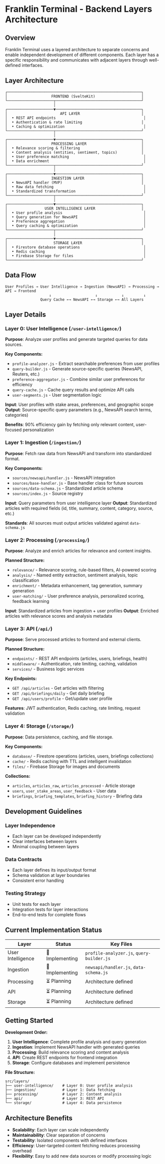 # Franklin Terminal - Backend Layers Architecture

## Overview

Franklin Terminal uses a layered architecture to separate concerns and enable independent development of different components. Each layer has a specific responsibility and communicates with adjacent layers through well-defined interfaces.

## Layer Architecture

```
┌─────────────────────────────────────────────────────────────┐
│                    FRONTEND (SvelteKit)                     │
└─────────────────────┬───────────────────────────────────────┘
                      │
┌─────────────────────▼───────────────────────────────────────┐
│                        API LAYER                            │
│  • REST API endpoints                                        │
│  • Authentication & rate limiting                           │
│  • Caching & optimization                                    │
└─────────────────────┬───────────────────────────────────────┘
                      │
┌─────────────────────▼───────────────────────────────────────┐
│                    PROCESSING LAYER                         │
│  • Relevance scoring & filtering                            │
│  • Content analysis (entities, sentiment, topics)           │
│  • User preference matching                                  │
│  • Data enrichment                                           │
└─────────────────────┬───────────────────────────────────────┘
                      │
┌─────────────────────▼───────────────────────────────────────┐
│                    INGESTION LAYER                          │
│  • NewsAPI handler (MVP)                                    │
│  • Raw data fetching                                         │
│  • Standardized transformation                               │
└─────────────────────┬───────────────────────────────────────┘
                      │
┌─────────────────────▼───────────────────────────────────────┐
│                 USER INTELLIGENCE LAYER                     │
│  • User profile analysis                                     │
│  • Query generation for NewsAPI                              │
│  • Preference aggregation                                    │
│  • Query caching & optimization                              │
└─────────────────────┬───────────────────────────────────────┘
                      │
┌─────────────────────▼───────────────────────────────────────┐
│                     STORAGE LAYER                           │
│  • Firestore database operations                             │
│  • Redis caching                                             │
│  • Firebase Storage for files                                │
└─────────────────────────────────────────────────────────────┘
```

## Data Flow

```
User Profiles → User Intelligence → Ingestion (NewsAPI) → Processing → API → Frontend
                    ↓                    ↓           ↓         ↓
                Query Cache ←→ NewsAPI ←→ Storage ←→ All Layers
```

## Layer Details

### Layer 0: User Intelligence (`/user-intelligence/`)

**Purpose**: Analyze user profiles and generate targeted queries for data sources.

**Key Components:**

- `profile-analyzer.js` - Extract searchable preferences from user profiles
- `query-builder.js` - Generate source-specific queries (NewsAPI, Reuters, etc.)
- `preference-aggregator.js` - Combine similar user preferences for efficiency
- `query-cache.js` - Cache query results and optimize API calls
- `user-segments.js` - User segmentation logic

**Input**: User profiles with stake areas, preferences, and geographic scope
**Output**: Source-specific query parameters (e.g., NewsAPI search terms, categories)

**Benefits**: 90% efficiency gain by fetching only relevant content, user-focused personalization

### Layer 1: Ingestion (`/ingestion/`)

**Purpose**: Fetch raw data from NewsAPI and transform into standardized format.

**Key Components:**

- `sources/newsapi/handler.js` - NewsAPI integration
- `sources/base-handler.js` - Base handler class for future sources
- `sources/data-schema.js` - Standardized article schema
- `sources/index.js` - Source registry

**Input**: Query parameters from user intelligence layer
**Output**: Standardized articles with required fields (id, title, summary, content, category, source, etc.)

**Standards**: All sources must output articles validated against `data-schema.js`

### Layer 2: Processing (`/processing/`)

**Purpose**: Analyze and enrich articles for relevance and content insights.

**Planned Structure:**

- `relevance/` - Relevance scoring, rule-based filters, AI-powered scoring
- `analysis/` - Named entity extraction, sentiment analysis, topic classification
- `enrichment/` - Metadata enhancement, tag generation, summary generation
- `user-matching/` - User preference analysis, personalized scoring, feedback learning

**Input**: Standardized articles from ingestion + user profiles
**Output**: Enriched articles with relevance scores and analysis metadata

### Layer 3: API (`/api/`)

**Purpose**: Serve processed articles to frontend and external clients.

**Planned Structure:**

- `endpoints/` - REST API endpoints (articles, users, briefings, health)
- `middleware/` - Authentication, rate limiting, caching, validation
- `services/` - Business logic services

**Key Endpoints:**

- `GET /api/articles` - Get articles with filtering
- `GET /api/briefings/daily` - Get daily briefing
- `GET /api/users/profile` - Get/update user profile

**Features**: JWT authentication, Redis caching, rate limiting, request validation

### Layer 4: Storage (`/storage/`)

**Purpose**: Data persistence, caching, and file storage.

**Key Components:**

- `database/` - Firestore operations (articles, users, briefings collections)
- `cache/` - Redis caching with TTL and intelligent invalidation
- `files/` - Firebase Storage for images and documents

**Collections:**

- `articles`, `articles_raw`, `articles_processed` - Article storage
- `users`, `user_stake_areas`, `user_feedback` - User data
- `briefings`, `briefing_templates`, `briefing_history` - Briefing data

## Development Guidelines

### Layer Independence

- Each layer can be developed independently
- Clear interfaces between layers
- Minimal coupling between layers

### Data Contracts

- Each layer defines its input/output format
- Schema validation at layer boundaries
- Consistent error handling

### Testing Strategy

- Unit tests for each layer
- Integration tests for layer interactions
- End-to-end tests for complete flows

## Current Implementation Status

| Layer             | Status          | Key Files                                 |
| ----------------- | --------------- | ----------------------------------------- |
| User Intelligence | 🔄 Implementing | `profile-analyzer.js`, `query-builder.js` |
| Ingestion         | 🔄 Implementing | `newsapi/handler.js`, `data-schema.js`    |
| Processing        | ⏳ Planning     | Architecture defined                      |
| API               | ⏳ Planning     | Architecture defined                      |
| Storage           | ⏳ Planning     | Architecture defined                      |

## Getting Started

**Development Order:**

1. **User Intelligence**: Complete profile analysis and query generation
2. **Ingestion**: Implement NewsAPI handler with generated queries
3. **Processing**: Build relevance scoring and content analysis
4. **API**: Create REST endpoints for frontend integration
5. **Storage**: Configure databases and implement persistence

**File Structure:**

```
src/layers/
├── user-intelligence/    # Layer 0: User profile analysis
├── ingestion/            # Layer 1: Data fetching
├── processing/           # Layer 2: Content analysis
├── api/                  # Layer 3: REST API
└── storage/              # Layer 4: Data persistence
```

## Architecture Benefits

- **Scalability**: Each layer can scale independently
- **Maintainability**: Clear separation of concerns
- **Testability**: Isolated components with defined interfaces
- **Efficiency**: User-targeted content fetching reduces processing overhead
- **Flexibility**: Easy to add new data sources or modify processing logic
